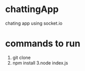 # chattingApp
  chating app using socket.io
# commands to run
  1. git clone
  2. npm  install
  3.node index.js
